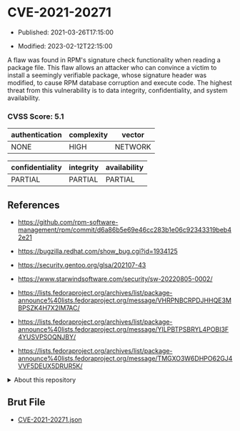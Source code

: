 # CVE-2021-20271

- Published: 2021-03-26T17:15:00

- Modified: 2023-02-12T22:15:00

A flaw was found in RPM's signature check functionality when reading a package file. This flaw allows an attacker who can convince a victim to install a seemingly verifiable package, whose signature header was modified, to cause RPM database corruption and execute code. The highest threat from this vulnerability is to data integrity, confidentiality, and system availability.

### CVSS Score: **5.1**

| authentication | complexity | vector |
| --- | --- | --- |
| NONE | HIGH | NETWORK |

| confidentiality | integrity | availability |
| --- | --- | --- |
| PARTIAL | PARTIAL | PARTIAL |

## References

* https://github.com/rpm-software-management/rpm/commit/d6a86b5e69e46cc283b1e06c92343319beb42e21

* https://bugzilla.redhat.com/show_bug.cgi?id=1934125

* https://security.gentoo.org/glsa/202107-43

* https://www.starwindsoftware.com/security/sw-20220805-0002/

* https://lists.fedoraproject.org/archives/list/package-announce%40lists.fedoraproject.org/message/VHRPNBCRPDJHHQE3MBPSZK4H7X2IM7AC/

* https://lists.fedoraproject.org/archives/list/package-announce%40lists.fedoraproject.org/message/YILPBTPSBRYL4POBI3F4YUSVPSOQNJBY/

* https://lists.fedoraproject.org/archives/list/package-announce%40lists.fedoraproject.org/message/TMGXO3W6DHPO62GJ4VVF5DEUX5DRUR5K/

<details>
<summary>About this repository</summary> 

  This repository is part of the project [Live Hack CVE](https://github.com/Live-Hack-CVE). Main website can be found [www.live-hack.org](https://www.live-hack.org) 
  
  Made by [Sn0wAlice](https://github.com/Sn0wAlice) for the people that care about security and need to have a feed of the latest CVEs. Hope you enjoy it, don't forget to star the repo and follow me on [Twitter](https://twitter.com/Sn0wAlice) and [Github](https://github.com/Sn0wAlice). And that is my [personnal website](https://www.alice-snow.me/)

  - [Home Page](https://github.com/Live-Hack-CVE)
  - [Framework](https://github.com/Live-Hack-CVE/cve-framework)
  - [CVE database](https://github.com/Live-Hack-CVE/full_database)
  - [Changelog](https://github.com/Live-Hack-CVE/Changelog)
</details>

## Brut File

* [CVE-2021-20271.json](https://raw.githubusercontent.com/Live-Hack-CVE/full_database/main/cves/2021/CVE-2021-20271.json)


